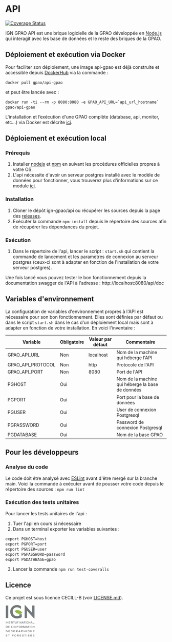 # API

[![Coverage Status](https://coveralls.io/repos/github/ign-gpao/api/badge.svg)](https://coveralls.io/github/ign-gpao/api)

IGN GPAO API est une brique logicielle de la GPAO développée en [Node.js](https://nodejs.org/en) qui interagit avec les base de données et le reste des briques de la GPAO.

## Déploiement et exécution via Docker

Pour faciliter son déploiement, une image api-gpao est déjà construite et accessible depuis [DockerHub](https://hub.docker.com/r/gpao/api-gpao) via la commande :
``` shell
docker pull gpao/api-gpao
```
et peut être lancée avec :
``` shell
docker run -ti --rm -p 8080:8080 -e GPAO_API_URL=`api_url_hostname` gpao/api-gpao
```

L'installation et l’exécution d'une GPAO complète (database, api, monitor, etc...) via Docker est décrite [ici](https://github.com/ign-gpao/docker).

## Déploiement et exécution local

### Prérequis

1. Installer [nodejs](https://nodejs.org/en) et [npm](https://www.npmjs.com/) en suivant les procédures officielles propres à votre OS.
2. L'api nécessite d'avoir un serveur postgres installé avec le modèle de données pour fonctionner, vous trouverez plus d'informations sur ce module [ici](https://github.com/ign-gpao/database).

### Installation

1. Cloner le dépôt ign-gpao/api ou récupérer les sources depuis la page des [releases](https://github.com/ign-gpao/api/releases).
2. Exécuter la commande `npm install` depuis le répertoire des sources afin de récupérer les dépendances du projet.

### Exécution

1. Dans le répertoire de l'api, lancer le script : `start.sh` qui contient la commande de lancement et les paramètres de connexion au serveur postgres (ceux-ci sont à adapter en fonction de l'installation de votre serveur postgres).

Une fois lancé vous pouvez tester le bon fonctionnement depuis la documentation swagger de l'API à l'adresse : http://localhost:8080/api/doc

## Variables d'environnement

La configuration de variables d'environnement propres à l'API est nécessaire pour son bon fonctionnement. Elles sont définies par défaut ou dans le script `start.sh` dans le cas d'un déploiement local mais sont à adapter en fonction de votre installation. En voici l'inventaire :

| Variable | Obligatoire | Valeur par défaut | Commentaire |
| --- | --- | --- | --- |
| GPAO_API_URL | Non | localhost | Nom de la machine qui héberge l'API |
| GPAO_API_PROTOCOL | Non | http | Protocole de l'API |
| GPAO_API_PORT | Non | 8080 | Port de l'API |
| PGHOST | Oui |    | Nom de la machine qui héberge la base de données |
| PGPORT | Oui |    | Port pour la base de données |
| PGUSER | Oui |    | User de connexion Postgresql |
| PGPASSWORD  | Oui |    | Password de connexion Postgresql |
| PGDATABASE  | Oui |    | Nom de la base GPAO |

## Pour les développeurs

### Analyse du code

Le code doit être analysé avec [ESLint](https://eslint.org/) avant d'être mergé sur la branche main. Voici la commande à exécuter avant de pousser votre code depuis le répertoire des sources : `npm run lint`

### Exécution des tests unitaires

Pour lancer les tests unitaires de l'api :

1. Tuer l'api en cours si nécessaire
2. Dans un terminal exporter les variables suivantes :
``` shell
export PGHOST=host
export PGPORT=port
export PGUSER=user
export PGPASSWORD=password
export PGDATABASE=gpao
```
3. Lancer la commande `npm run test-coveralls`

## Licence

Ce projet est sous licence CECILL-B (voir [LICENSE.md](https://github.com/ign-gpao/.github/blob/main/LICENSE.md)).

[![IGN](https://github.com/ign-gpao/.github/blob/main/images/logo_ign.png)](https://www.ign.fr)
